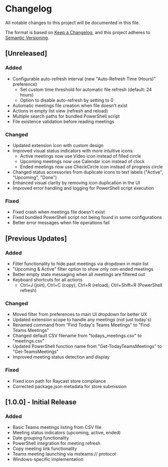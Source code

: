 # Changelog

All notable changes to this project will be documented in this file.

The format is based on [Keep a Changelog](https://keepachangelog.com/en/1.0.0/),
and this project adheres to [Semantic Versioning](https://semver.org/spec/v2.0.0.html).

## [Unreleased]

### Added
- Configurable auto-refresh interval (new "Auto-Refresh Time (Hours)" preference)
  - Set custom time threshold for automatic file refresh (default: 24 hours)
  - Option to disable auto-refresh by setting to 0
- Automatic meetings file creation when file doesn't exist
- Actions in empty list view (refresh and reload)
- Multiple search paths for bundled PowerShell script
- File existence validation before reading meetings

### Changed
- Updated extension icon with custom design
- Improved visual status indicators with more intuitive icons:
  - Active meetings now use Video icon instead of filled circle
  - Upcoming meetings now use Calendar icon instead of clock
  - Ended meetings now use CheckCircle icon instead of progress circle
- Changed status accessories from duplicate icons to text labels ("Active", "Upcoming", "Done")
- Enhanced visual clarity by removing icon duplication in the UI
- Improved error handling and logging for PowerShell script execution

### Fixed
- Fixed crash when meetings file doesn't exist
- Fixed bundled PowerShell script not being found in some configurations
- Better error messages when file operations fail

## [Previous Updates]

### Added
- Filter functionality to hide past meetings via dropdown in main list
- "Upcoming & Active" filter option to show only non-ended meetings
- Better empty state messaging when all meetings are filtered out
- Keyboard shortcuts for all actions
  - Ctrl+J (join), Ctrl+C (copy), Ctrl+R (reload), Ctrl+Shift+R (PowerShell refresh)

### Changed
- Moved filter from preferences to main UI dropdown for better UX
- Updated extension scope to handle any meetings (not just today's)
- Renamed command from "Find Today's Teams Meetings" to "Find Teams Meetings"
- Changed default CSV filename from "todays_meetings.csv" to "meetings.csv"
- Updated PowerShell function name from "Get-TodayTeamsMeetings" to "Get-TeamsMeetings"
- Improved meeting status detection and display

### Fixed
- Fixed icon path for Raycast store compliance
- Corrected package.json metadata for store submission

## [1.0.0] - Initial Release

### Added
- Basic Teams meetings listing from CSV file
- Meeting status indicators (upcoming, active, ended)
- Date grouping functionality
- PowerShell integration for meeting refresh
- Copy meeting link functionality
- Teams meeting launching via msteams:// protocol
- Windows-specific implementation